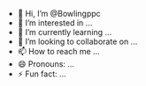 - 👋 Hi, I’m @Bowlingppc
- 👀 I’m interested in ...
- 🌱 I’m currently learning ...
- 💞️ I’m looking to collaborate on ...
- 📫 How to reach me ...
- 😄 Pronouns: ...
- ⚡ Fun fact: ...

<!---
Bowlingppc/Bowlingppc is a ✨ special ✨ repository because its `README.md` (this file) appears on your GitHub profile.
You can click the Preview link to take a look at your changes.
--->
